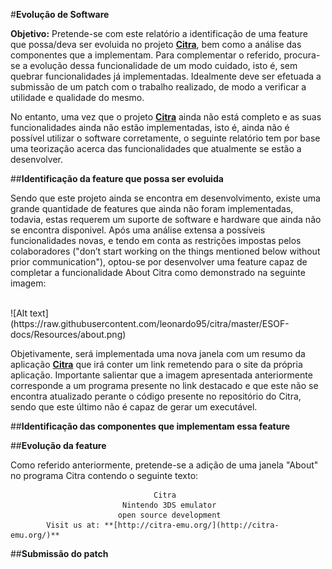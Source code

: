 #**Evolução de Software**

**Objetivo:** Pretende-se com este relatório a identificação de uma feature que possa/deva ser evoluida no projeto  **[Citra](http://citra-emu.org/)**, bem como a análise das componentes que a implementam. Para complementar o referido, procura-se a evolução dessa funcionalidade de um modo cuidado, isto é, sem quebrar funcionalidades já implementadas. Idealmente deve ser efetuada a submissão de um patch com o trabalho realizado, de modo a verificar a utilidade e qualidade do mesmo.

No entanto, uma vez que o projeto **[Citra](http://citra-emu.org/)** ainda não está completo e as suas funcionalidades ainda não estão implementadas, isto é, ainda não é possível utilizar o software corretamente, o seguinte relatório tem por base uma teorização acerca das funcionalidades que atualmente se estão a desenvolver.

##**Identificação da feature que possa ser evoluida**

Sendo que este projeto ainda se encontra em desenvolvimento, existe uma grande quantidade de features que ainda não foram implementadas, todavia, estas requerem um suporte de software e hardware que ainda não se encontra disponivel. Após uma análise extensa a possíveis funcionalidades novas, e tendo em conta as restrições impostas pelos colaboradores ("don’t start working on the things mentioned below without prior communication"), optou-se por desenvolver uma feature capaz de completar a funcionalidade About Citra como demonstrado na seguinte imagem:

<br>
![Alt text](https://raw.githubusercontent.com/leonardo95/citra/master/ESOF-docs/Resources/about.png)
<br>

Objetivamente, será implementada uma nova janela com um resumo da aplicação **[Citra](http://citra-emu.org/)** que irá conter um link remetendo para o site da própria aplicação. Importante salientar que a imagem apresentada anteriormente corresponde a um programa presente no link destacado e que este não se encontra atualizado perante o código presente no repositório do Citra, sendo que este último não é capaz de gerar um executável.

##**Identificação das componentes que implementam essa feature**

##**Evolução da feature**

Como referido anteriormente, pretende-se a adição de uma janela "About" no programa Citra contendo o seguinte texto:


									Citra
							 Nintendo 3DS emulator
							open source development
			Visit us at: **[http://citra-emu.org/](http://citra-emu.org/)** 


##**Submissão do patch**
